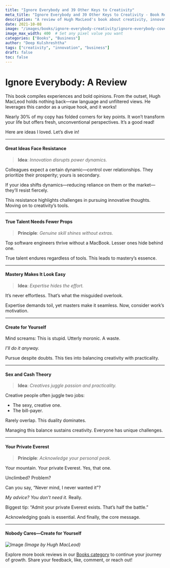```yaml
---
title: "Ignore Everybody and 39 Other Keys to Creativity"
meta_title: "Ignore Everybody and 39 Other Keys to Creativity - Book Review"
description: "A review of Hugh MacLeod's book about creativity, innovation, and the challenges of pursuing great ideas. Raw insights on talent, work, and creative fulfillment."
date: 2021-10-08
image: "/images/books/ignore-everybody-creativity/ignore-everybody-cover.jpg"
image_max_width: 400  # Set any pixel value you want
categories: ["Books", "Business"]
author: "Deep Kulshreshtha"
tags: ["creativity", "innovation", "business"]
draft: false
toc: false
---
```


# Ignore Everybody: A Review

This book compiles experiences and bold opinions. From the outset, Hugh MacLeod holds nothing back—raw language and unfiltered views. He leverages this candor as a unique hook, and it works!

Nearly 30% of my copy has folded corners for key points. It won’t transform your life but offers fresh, unconventional perspectives. It’s a good read!

Here are ideas I loved. Let’s dive in!

---

#### Great Ideas Face Resistance

> **Idea**: *Innovation disrupts power dynamics.*

Colleagues expect a certain dynamic—control over relationships. They prioritize their prosperity; yours is secondary.

If your idea shifts dynamics—reducing reliance on them or the market—they’ll resist fiercely.

This resistance highlights challenges in pursuing innovative thoughts. Moving on to creativity’s tools.

---

#### True Talent Needs Fewer Props

> **Principle**: *Genuine skill shines without extras.*

Top software engineers thrive without a MacBook. Lesser ones hide behind one.

True talent endures regardless of tools. This leads to mastery’s essence.

---

#### Mastery Makes It Look Easy

> **Idea**: *Expertise hides the effort.*

It’s never effortless. That’s what the misguided overlook.

Expertise demands toil, yet masters make it seamless. Now, consider work’s motivation.

---

#### Create for Yourself

Mind screams: This is stupid. Utterly moronic. A waste.

*I’ll do it anyway.*

Pursue despite doubts. This ties into balancing creativity with practicality.

---

#### Sex and Cash Theory

> **Idea**: *Creatives juggle passion and practicality.*

Creative people often juggle two jobs:

- The sexy, creative one.
- The bill-payer.

Rarely overlap. This duality dominates.

Managing this balance sustains creativity. Everyone has unique challenges.

---

#### Your Private Everest

> **Principle**: *Acknowledge your personal peak.*

Your mountain. Your private Everest. Yes, that one.

Unclimbed? Problem?

Can you say, “Never mind, I never wanted it”?

*My advice? You don’t need it.* Really.

Biggest tip: “Admit your private Everest exists. That’s half the battle.”

Acknowledging goals is essential. And finally, the core message.

---

#### Nobody Cares—Create for Yourself

![Image](/images/books/ignore-everybody-creativity/nobody-cares-trouble.jpeg) *(Image by Hugh MacLeod)*

Explore more book reviews in our [Books category](#) to continue your journey of growth. Share your feedback, like, comment, or reach out!








